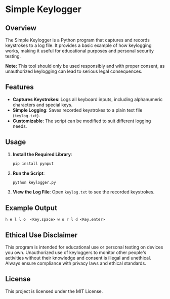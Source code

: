 # Simple Keylogger

## Overview

The Simple Keylogger is a Python program that captures and records keystrokes to a log file. It provides a basic example of how keylogging works, making it useful for educational purposes and personal security testing. 

**Note:** This tool should only be used responsibly and with proper consent, as unauthorized keylogging can lead to serious legal consequences.

## Features

- **Captures Keystrokes**: Logs all keyboard inputs, including alphanumeric characters and special keys.
- **Simple Logging**: Saves recorded keystrokes to a plain text file (`keylog.txt`).
- **Customizable**: The script can be modified to suit different logging needs.

## Usage

1. **Install the Required Library**:
    ```bash
    pip install pynput
    ```

2. **Run the Script**:
    ```bash
    python keylogger.py
    ```

3. **View the Log File**:
    Open `keylog.txt` to see the recorded keystrokes.

## Example Output

```
h e l l o  <Key.space> w o r l d <Key.enter>
```

## Ethical Use Disclaimer

This program is intended for educational use or personal testing on devices you own. Unauthorized use of keyloggers to monitor other people's activities without their knowledge and consent is illegal and unethical. Always ensure compliance with privacy laws and ethical standards.

## License

This project is licensed under the MIT License.
